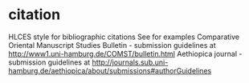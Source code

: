 # citation

HLCES style for bibliographic citations
See for examples
Comparative Oriental Manuscript Studies Bulletin - submission guidelines at http://www1.uni-hamburg.de/COMST/bulletin.html
Aethiopica journal - submission guidelines at http://journals.sub.uni-hamburg.de/aethiopica/about/submissions#authorGuidelines
